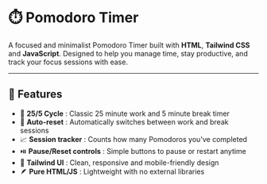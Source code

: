 # ⏱️ Pomodoro Timer

A focused and minimalist Pomodoro Timer built with **HTML**, **Tailwind CSS** and **JavaScript**. Designed to help you manage time, stay productive, and track your focus sessions with ease.

---

## 🚀 Features
- 🍅 **25/5 Cycle** : Classic 25 minute work and 5 minute break timer  
- 🔁 **Auto-reset** : Automatically switches between work and break sessions  
- 📈 **Session tracker** : Counts how many Pomodoros you've completed  
- ⏯️ **Pause/Reset controls** : Simple buttons to pause or restart anytime  
- 🧩 **Tailwind UI** : Clean, responsive and mobile-friendly design  
- 🪶 **Pure HTML/JS** : Lightweight with no external libraries
